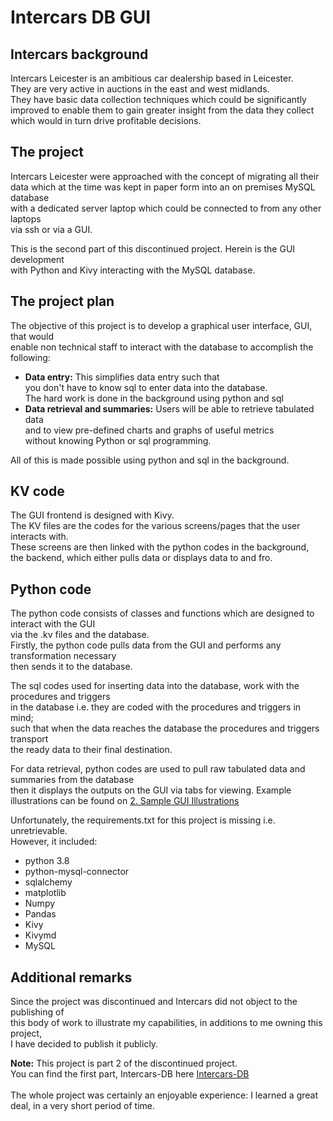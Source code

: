 <h1>Intercars DB GUI</h1>

<h2>Intercars background</h2>
<p>
Intercars Leicester is an ambitious car dealership based in Leicester.<br>
They are very active in auctions in the east and west midlands.<br>
They have basic data collection techniques which could be significantly<br>
improved to enable them to gain greater insight from the data they collect<br>
which would in turn drive profitable decisions.
</p>

<h2>The project</h2>
<p>
Intercars Leicester were approached with the concept of migrating all their<br>
data which at the time was kept in paper form into an on premises MySQL database<br>
with a dedicated server laptop which could be connected to from any other laptops<br>
via ssh or via a GUI.<br>

This is the second part of this discontinued project. Herein is the GUI development<br>
with Python and Kivy interacting with the MySQL database.

</p>

<h2>The project plan</h2>

<p>

The objective of this project is to develop a graphical user interface, GUI, that would<br>
enable non technical staff to interact with the database to accomplish the following:

<ul>

<li> <b>Data entry:</b> This simplifies data entry such that<br>you don't have to know sql to enter data into the database.<br>The hard work is done in the background using python and sql</li>
<li> <b>Data retrieval and summaries:</b> Users will be able to retrieve tabulated data<br>and to view pre-defined charts and graphs of useful metrics<br>without knowing Python or sql programming.</li>

</ul>

All of this is made possible using python and sql in the background.

</p>

<h2>KV code</h2>

<p>
The GUI frontend is designed with Kivy.<br>
The KV files are the codes for the various screens/pages that the user interacts with.<br>
These screens are then linked with the python codes in the background,<br>the backend, which either pulls data or displays data to and fro.

</p>


<h2>Python code</h2>

<p>

The python code consists of classes and functions which are designed to interact with the GUI<br>
via the .kv files and the database.<br>
Firstly, the python code pulls data from the GUI and performs any transformation necessary<br>
then sends it to the database.<br>

The sql codes used for inserting data into the database, work with the procedures and triggers<br>
in the database i.e. they are coded with the procedures and triggers in mind;<br>
such that when the data reaches the database the procedures and triggers transport<br>
the ready data to their final destination.<br>

For data retrieval, python codes are used to pull raw tabulated data and summaries from the database<br>
then it displays the outputs on the GUI via tabs for viewing. Example illustrations can be found on <a href="https://github.com/ManunEbo/Intercars-DB-GUI/tree/master/2.%20Sample%20GUI%20Illustrations">2. Sample GUI Illustrations</a>

<p>

Unfortunately, the requirements.txt for this project is missing i.e. unretrievable.<br>
However, it included:

<ul>

<li>python 3.8</li>
<li>python-mysql-connector</li>
<li>sqlalchemy</li>
<li>matplotlib</li>
<li>Numpy</li>
<li>Pandas</li>
<li>Kivy</li>
<li>Kivymd</li>
<li>MySQL</li>

</ul>

</p>

<h2>Additional remarks</h2>

<p>
Since the project was discontinued and Intercars did not object to the publishing of<br>
this body of work to illustrate my capabilities, in additions to me owning this project,<br>
I have decided to publish it publicly.

<b>Note:</b> This project is part 2 of the discontinued project.<br>
You can find the first part, Intercars-DB here <a href="https://github.com/ManunEbo/Intercars-DB">Intercars-DB</a>
<br><br>
The whole project was certainly an enjoyable experience: I learned a great deal, in a very short period of time.

</p>








